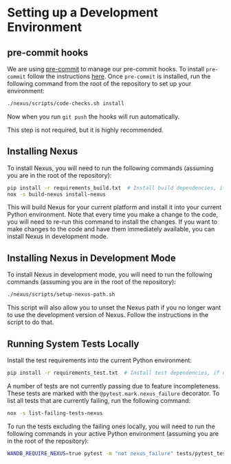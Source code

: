 # Setting up a Development Environment

## pre-commit hooks
We are using [pre-commit](https://pre-commit.com/) to manage our pre-commit hooks.  To install `pre-commit` follow
the instructions [here](https://pre-commit.com/#install). Once `pre-commit` is installed, run the following command
from the root of the repository to set up your environment:
```bash
./nexus/scripts/code-checks.sh install
```
Now when you run `git push` the hooks will run automatically.

This step is not required, but it is highly recommended.

## Installing Nexus
To install Nexus, you will need to run the following commands (assuming you are in the
root of the repository):
```bash
pip install -r requirements_build.txt  # Install build dependencies, if needed
nox -s build-nexus install-nexus
```
This will build Nexus for your current platform and install it into your current Python environment.
Note that every time you make a change to the code, you will need to re-run this command to install
the changes. If you want to make changes to the code and have them immediately available,
you can install Nexus in development mode.

## Installing Nexus in Development Mode
To install Nexus in development mode, you will need to run the following commands
(assuming you are in the root of the repository):
```bash
./nexus/scripts/setup-nexus-path.sh
```
This script will also allow you to unset the Nexus path if you no longer want to use
the development version of Nexus. Follow the instructions in the script to do that.

## Running System Tests Locally
Install the test requirements into the current Python environment:
```bash
pip install -r requirements_test.txt  # Install test dependencies, if needed
```

A number of tests are not currently passing due to feature incompleteness.
These tests are marked with the `@pytest.mark.nexus_failure` decorator.
To list all tests that are currently failing, run the following command:
```bash
nox -s list-failing-tests-nexus
```

To run the tests excluding the failing ones locally, you will need to run the following
commands in your active Python environment (assuming you are in the root of the repository):
```bash
WANDB_REQUIRE_NEXUS=true pytest -m "not nexus_failure" tests/pytest_tests/system_tests/test_core
```
